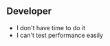 ## Developer

* I don't have time to do it <!-- .element: class="fragment" -->
* I can't test performance easily <!-- .element: class="fragment" -->
